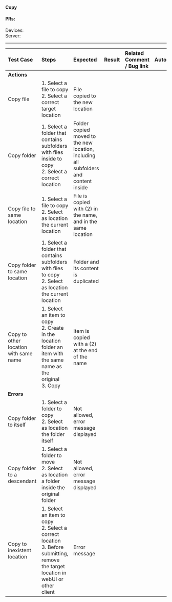 #### Copy 

#### PRs: 

Devices:  <br>
Server: 


---

 
| Test Case | Steps | Expected | Result | Related Comment / Bug link | Automated |
| :-------- | :---- | :------- | :----: | :------------------------- | :-------: |
|**Actions**||||||
| Copy file  | 1. Select a file to copy<br>2. Select a correct target location | File copied to the new location |   |  |
| Copy folder | 1. Select a folder that contains subfolders with files inside to copy <br>2. Select a correct location | Folder copied moved to the new location, including all subfolders and content inside |  | |
| Copy file to same location | 1. Select a file to copy<br>2. Select as location the current location | File is copied with (2) in the name, and in the same location |  |  |
| Copy folder to same location | 1. Select a folder that contains subfolders with files to copy <br>2. Select as location the current location | Folder and its content is duplicated |  |  |
| Copy to other location with same name | 1. Select an item to copy<br>2. Create in the location folder an item with the same name as the original<br>3. Copy | Item is copied with a (2) at the end of the name |  |  |
|**Errors**||||||
| Copy folder to itself | 1. Select a folder to copy<br>2. Select as location the folder itself | Not allowed, error message displayed |  |   
| Copy folder to a descendant | 1. Select a folder to move<br>2. Select as location a folder inside the original folder | Not allowed, error message displayed |  |   |
| Copy to inexistent location | 1. Select an item to copy<br>2. Select a correct location<br>3. Before submitting, remove the target location in webUI or other client | Error message |  |  |
